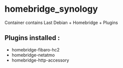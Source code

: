 # homebridge_synology
Container contains Last Debian + Homebridge + Plugins


## Plugins installed :
- homebridge-fibaro-hc2
- homebridge-netatmo
- homebridge-http-accessory
